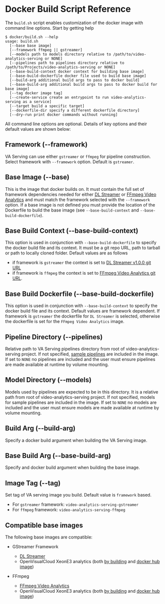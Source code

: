 # Docker Build Script Reference
The `build.sh` script enables customization of the docker image with command line options. Start by getting help
```
$ docker/build.sh --help
usage: build.sh
  [--base base image]
  [--framework ffmpeg || gstreamer]
  [--models path to models directory relative to /path/to/video-analytics-serving or NONE]
  [--pipelines path to pipelines directory relative to /path/to/Projects/video-analytics-serving or NONE]
  [--base-build-context docker context for building base image]
  [--base-build-dockerfile docker file used to build base image]
  [--build-arg additional build args to pass to docker build]
  [--base-build-arg additional build args to pass to docker build for base image]
  [--tag docker image tag]
  [--create-service create an entrypoint to run video-analytics-serving as a service]
  [--target build a specific target]
  [--dockerfile-dir specify a different dockerfile directory]
  [--dry-run print docker commands without running]
```
All command line options are optional. Details of key options and their default values are shown below: 
## Framework (--framework)
VA Serving can use either `gstreamer` or `ffmpeg` for pipeline construction. Select framework with `--framework` option. Default is `gstreamer`.

## Base Image (--base)
This is the image that docker builds on. It must contain the full set of framework dependencies needed for either [DL Streamer](https://github.com/opencv/gst-video-analytics) or [FFmpeg Video Analytics](https://github.com/VCDP/FFmpeg-patch) and must match the framework selected with the `--framework` option. If a base image is not defined you must provide the location of the Dockerfile to build the base image (see `--base-build-context` and `--base-build-dockerfile`).

## Base Build Context (--base-build-context)
This option is used in conjunction with `--base-build-dockerfile` to specify the docker build file and its context. It must be a git repo URL, path to tarball or path to locally cloned folder. Default values are as follows
* if framework is `gstreamer` the context is set to [DL Streamer v1.0.0 git URL](https://github.com/opencv/gst-video-analytics.git#v1.0.0)
* if framework is `ffmpeg` the context is set to [FFmpeg Video Analytics git URL](https://github.com/VCDP/FFmpeg-patch).

## Base Build Dockerfile (--base-build-dockerfile)
This option is used in conjunction with `--base-build-context` to specify the docker build file and its context. Default values are framework dependent. If framework is `gstreamer` the dockerfile for `DL Streamer` is selected, otherwise the dockerfile is set for the `FFmpeg Video Analytics` image.

## Pipeline Directory (--pipelines)
Relative path to VA Serving pipelines directory from root of video-analytics-serving project. If not specified, [sample pipelines](../README.md#example-pipelines) are included in the image. If set to `NONE` no pipelines are included and the user must ensure pipelines are made available at runtime by volume mounting.

## Model Directory (--models)
Models used by pipelines are expected to be in this directory. It is a relative path from root of video-analytics-serving project. If not specified, models for sample pipelines are included in the image. If set to `NONE` no models are included and the user must ensure models are made available at runtime by volume mounting.

## Build Arg (--build-arg)
Specify a docker build argument when building the VA Serving image.

## Base Build Arg (--base-build-arg)
Specify and docker build argument when building the base image.

## Image Tag (--tag)
Set tag of VA serving image you build. Default value is `framework` based.
* For `gstreamer` framework: `video-analytics-serving-gstreamer`
* For `ffmpeg` framework: `video-analytics-serving-ffmpeg`

## Compatible base images
The following base images are compatible:
* GStreamer Framework
  * [DL Streamer](https://github.com/opencv/gst-video-analytics/tree/master/docker)
  * OpenVisualCloud XeonE3 analytics (both [by building](https://github.com/OpenVisualCloud/Dockerfiles/tree/master/XeonE3/ubuntu-18.04/analytics/gst) and [docker hub image](https://hub.docker.com/r/openvisualcloud/xeone3-ubuntu1604-analytics-gst))

* FFmpeg
  * [FFmpeg Video Analytics](https://github.com/VCDP/FFmpeg-patch)
  * OpenVisualCloud XeonE3 analytics (both [by building](https://github.com/OpenVisualCloud/Dockerfiles/tree/master/XeonE3/ubuntu-18.04/analytics/ffmpeg) and [docker hub image](https://hub.docker.com/r/openvisualcloud/xeone3-ubuntu1604-analytics-ffmpeg))  
